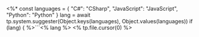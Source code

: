 <%*
const languages = {
    "C#": "CSharp",
    "JavaScript": "JavaScript",
	"Python": "Python"
}
lang = await tp.system.suggester(Object.keys(languages), Object.values(languages)) 
if (lang) {
%>```<% lang %>
<% tp.file.cursor(0) %>
```<%* } %>